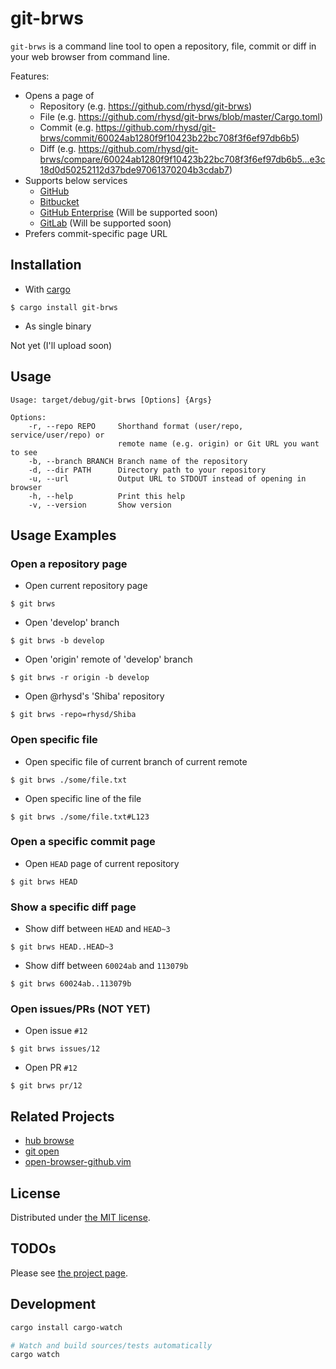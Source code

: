 git-brws
========

`git-brws` is a command line tool to open a repository, file, commit or diff in your web browser from command line.

Features:

- Opens a page of
  - Repository (e.g. https://github.com/rhysd/git-brws)
  - File (e.g. https://github.com/rhysd/git-brws/blob/master/Cargo.toml)
  - Commit (e.g. https://github.com/rhysd/git-brws/commit/60024ab1280f9f10423b22bc708f3f6ef97db6b5)
  - Diff (e.g. https://github.com/rhysd/git-brws/compare/60024ab1280f9f10423b22bc708f3f6ef97db6b5...e3c18d0d50252112d37bde97061370204b3cdab7)
- Supports below services
  - [GitHub](https://github.com)
  - [Bitbucket](https://bitbucket.org)
  - [GitHub Enterprise](https://enterprise.github.com/home) (Will be supported soon)
  - [GitLab](https://about.gitlab.com/) (Will be supported soon)
- Prefers commit-specific page URL

## Installation

- With [cargo](https://crates.io/)

```
$ cargo install git-brws
```

- As single binary

Not yet (I'll upload soon)

## Usage

```
Usage: target/debug/git-brws [Options] {Args}

Options:
    -r, --repo REPO     Shorthand format (user/repo, service/user/repo) or
                        remote name (e.g. origin) or Git URL you want to see
    -b, --branch BRANCH Branch name of the repository
    -d, --dir PATH      Directory path to your repository
    -u, --url           Output URL to STDOUT instead of opening in browser
    -h, --help          Print this help
    -v, --version       Show version
```

## Usage Examples

### Open a repository page

- Open current repository page

```
$ git brws
```

- Open 'develop' branch

```
$ git brws -b develop
```

- Open 'origin' remote of 'develop' branch

```
$ git brws -r origin -b develop
```

- Open @rhysd's 'Shiba' repository

```
$ git brws -repo=rhysd/Shiba
```

### Open specific file

- Open specific file of current branch of current remote

```
$ git brws ./some/file.txt
```

- Open specific line of the file

```
$ git brws ./some/file.txt#L123
```

### Open a specific commit page

- Open `HEAD` page of current repository

```
$ git brws HEAD
```

### Show a specific diff page

- Show diff between `HEAD` and `HEAD~3`

```
$ git brws HEAD..HEAD~3
```

- Show diff between `60024ab` and `113079b`

```
$ git brws 60024ab..113079b
```

### Open issues/PRs (NOT YET)

- Open issue `#12`

```
$ git brws issues/12
```

- Open PR `#12`

```
$ git brws pr/12
```

## Related Projects

- [hub browse](https://hub.github.com/)
- [git open](https://github.com/paulirish/git-open)
- [open-browser-github.vim](https://github.com/tyru/open-browser-github.vim)

## License

Distributed under [the MIT license](LICENSE.txt).

## TODOs

Please see [the project page](https://github.com/rhysd/git-brws/projects).

## Development

```sh
cargo install cargo-watch
```

```sh
# Watch and build sources/tests automatically
cargo watch
```
